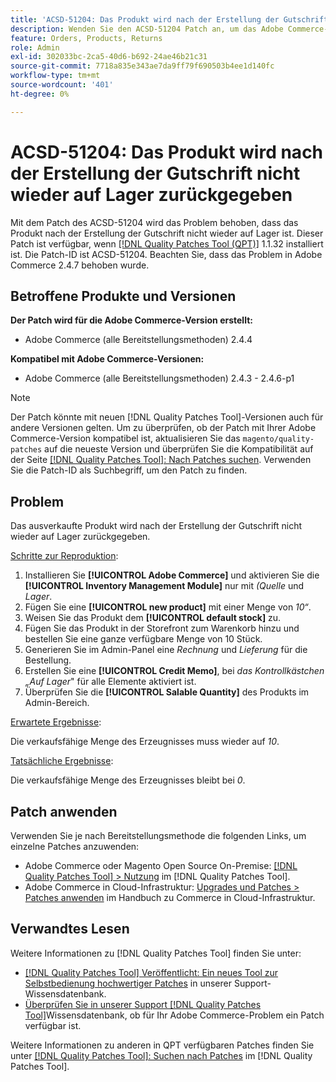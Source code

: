 ```yaml
---
title: 'ACSD-51204: Das Produkt wird nach der Erstellung der Gutschrift nicht wieder auf Lager zurückgegeben'
description: Wenden Sie den ACSD-51204 Patch an, um das Adobe Commerce-Problem zu beheben, bei dem das Produkt nach der Erstellung der Gutschrift nicht wieder auf Lager ist.
feature: Orders, Products, Returns
role: Admin
exl-id: 302033bc-2ca5-40d6-b692-24ae46b21c31
source-git-commit: 7718a835e343ae7da9ff79f690503b4ee1d140fc
workflow-type: tm+mt
source-wordcount: '401'
ht-degree: 0%

---
```


# ACSD-51204: Das Produkt wird nach der Erstellung der Gutschrift nicht wieder auf Lager zurückgegeben

Mit dem Patch des ACSD-51204 wird das Problem behoben, dass das Produkt nach der Erstellung der Gutschrift nicht wieder auf Lager ist. Dieser Patch ist verfügbar, wenn [[!DNL Quality Patches Tool (QPT)]](/help/announcements/adobe-commerce-announcements/magento-quality-patches-released-new-tool-to-self-serve-quality-patches.md) 1.1.32 installiert ist. Die Patch-ID ist ACSD-51204. Beachten Sie, dass das Problem in Adobe Commerce 2.4.7 behoben wurde.

## Betroffene Produkte und Versionen

**Der Patch wird für die Adobe Commerce-Version erstellt:**

* Adobe Commerce (alle Bereitstellungsmethoden) 2.4.4

**Kompatibel mit Adobe Commerce-Versionen:**

* Adobe Commerce (alle Bereitstellungsmethoden) 2.4.3 - 2.4.6-p1

>[!NOTE]
>
>Der Patch könnte mit neuen [!DNL Quality Patches Tool]-Versionen auch für andere Versionen gelten. Um zu überprüfen, ob der Patch mit Ihrer Adobe Commerce-Version kompatibel ist, aktualisieren Sie das `magento/quality-patches` auf die neueste Version und überprüfen Sie die Kompatibilität auf der Seite [[!DNL Quality Patches Tool]: Nach Patches suchen](<https://experienceleague.adobe.com/tools/commerce-quality-patches/index.html?lang=de>). Verwenden Sie die Patch-ID als Suchbegriff, um den Patch zu finden.

## Problem

Das ausverkaufte Produkt wird nach der Erstellung der Gutschrift nicht wieder auf Lager zurückgegeben.

<u>Schritte zur Reproduktion</u>:

1. Installieren Sie **[!UICONTROL Adobe Commerce]** und aktivieren Sie die **[!UICONTROL Inventory Management Module]** nur mit *(Quelle* und *Lager*.
1. Fügen Sie eine **[!UICONTROL new product]** mit einer Menge von *10“*.
1. Weisen Sie das Produkt dem **[!UICONTROL default stock]** zu.
1. Fügen Sie das Produkt in der Storefront zum Warenkorb hinzu und bestellen Sie eine ganze verfügbare Menge von 10 Stück.
1. Generieren Sie im Admin-Panel eine *Rechnung* und *Lieferung* für die Bestellung.
1. Erstellen Sie eine **[!UICONTROL Credit Memo]**, bei *das Kontrollkästchen „Auf Lager*&quot; für alle Elemente aktiviert ist.
1. Überprüfen Sie die **[!UICONTROL Salable Quantity]** des Produkts im Admin-Bereich.

<u>Erwartete Ergebnisse</u>:

Die verkaufsfähige Menge des Erzeugnisses muss wieder auf *10*.

<u>Tatsächliche Ergebnisse</u>:

Die verkaufsfähige Menge des Erzeugnisses bleibt bei *0*.

## Patch anwenden

Verwenden Sie je nach Bereitstellungsmethode die folgenden Links, um einzelne Patches anzuwenden:

* Adobe Commerce oder Magento Open Source On-Premise: [[!DNL Quality Patches Tool] > Nutzung](<https://experienceleague.adobe.com/docs/commerce-operations/tools/quality-patches-tool/usage.html?lang=de>) im [!DNL Quality Patches Tool].
* Adobe Commerce in Cloud-Infrastruktur: [Upgrades und Patches > Patches anwenden](https://experienceleague.adobe.com/docs/commerce-cloud-service/user-guide/develop/upgrade/apply-patches.html?lang=de) im Handbuch zu Commerce in Cloud-Infrastruktur.

## Verwandtes Lesen

Weitere Informationen zu [!DNL Quality Patches Tool] finden Sie unter:

* [[!DNL Quality Patches Tool] Veröffentlicht: Ein neues Tool zur Selbstbedienung hochwertiger Patches](/help/announcements/adobe-commerce-announcements/magento-quality-patches-released-new-tool-to-self-serve-quality-patches.md) in unserer Support-Wissensdatenbank.
* [Überprüfen Sie in unserer Support [!DNL Quality Patches Tool]](/help/support-tools/patches-available-in-qpt-tool/check-patch-for-magento-issue-with-magento-quality-patches.md)Wissensdatenbank, ob für Ihr Adobe Commerce-Problem ein Patch verfügbar ist.

Weitere Informationen zu anderen in QPT verfügbaren Patches finden Sie unter [[!DNL Quality Patches Tool]: Suchen nach Patches](<https://experienceleague.adobe.com/tools/commerce-quality-patches/index.html?lang=de>) im [!DNL Quality Patches Tool].
